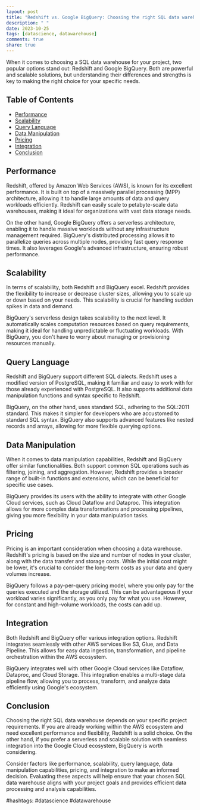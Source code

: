 ```yaml
---
layout: post
title: "Redshift vs. Google BigQuery: Choosing the right SQL data warehouse for your project."
description: " "
date: 2023-10-25
tags: [datascience, datawarehouse]
comments: true
share: true
---
```


When it comes to choosing a SQL data warehouse for your project, two popular options stand out: Redshift and Google BigQuery. Both are powerful and scalable solutions, but understanding their differences and strengths is key to making the right choice for your specific needs.

## Table of Contents
- [Performance](#performance)
- [Scalability](#scalability)
- [Query Language](#query-language)
- [Data Manipulation](#data-manipulation)
- [Pricing](#pricing)
- [Integration](#integration)
- [Conclusion](#conclusion)

## Performance

Redshift, offered by Amazon Web Services (AWS), is known for its excellent performance. It is built on top of a massively parallel processing (MPP) architecture, allowing it to handle large amounts of data and query workloads efficiently. Redshift can easily scale to petabyte-scale data warehouses, making it ideal for organizations with vast data storage needs.

On the other hand, Google BigQuery offers a serverless architecture, enabling it to handle massive workloads without any infrastructure management required. BigQuery's distributed processing allows it to parallelize queries across multiple nodes, providing fast query response times. It also leverages Google's advanced infrastructure, ensuring robust performance.

## Scalability

In terms of scalability, both Redshift and BigQuery excel. Redshift provides the flexibility to increase or decrease cluster sizes, allowing you to scale up or down based on your needs. This scalability is crucial for handling sudden spikes in data and demand.

BigQuery's serverless design takes scalability to the next level. It automatically scales computation resources based on query requirements, making it ideal for handling unpredictable or fluctuating workloads. With BigQuery, you don't have to worry about managing or provisioning resources manually.

## Query Language

Redshift and BigQuery support different SQL dialects. Redshift uses a modified version of PostgreSQL, making it familiar and easy to work with for those already experienced with PostgreSQL. It also supports additional data manipulation functions and syntax specific to Redshift.

BigQuery, on the other hand, uses standard SQL, adhering to the SQL:2011 standard. This makes it simpler for developers who are accustomed to standard SQL syntax. BigQuery also supports advanced features like nested records and arrays, allowing for more flexible querying options.

## Data Manipulation

When it comes to data manipulation capabilities, Redshift and BigQuery offer similar functionalities. Both support common SQL operations such as filtering, joining, and aggregation. However, Redshift provides a broader range of built-in functions and extensions, which can be beneficial for specific use cases.

BigQuery provides its users with the ability to integrate with other Google Cloud services, such as Cloud Dataflow and Dataproc. This integration allows for more complex data transformations and processing pipelines, giving you more flexibility in your data manipulation tasks.

## Pricing

Pricing is an important consideration when choosing a data warehouse. Redshift's pricing is based on the size and number of nodes in your cluster, along with the data transfer and storage costs. While the initial cost might be lower, it's crucial to consider the long-term costs as your data and query volumes increase.

BigQuery follows a pay-per-query pricing model, where you only pay for the queries executed and the storage utilized. This can be advantageous if your workload varies significantly, as you only pay for what you use. However, for constant and high-volume workloads, the costs can add up.

## Integration

Both Redshift and BigQuery offer various integration options. Redshift integrates seamlessly with other AWS services like S3, Glue, and Data Pipeline. This allows for easy data ingestion, transformation, and pipeline orchestration within the AWS ecosystem.

BigQuery integrates well with other Google Cloud services like Dataflow, Dataproc, and Cloud Storage. This integration enables a multi-stage data pipeline flow, allowing you to process, transform, and analyze data efficiently using Google's ecosystem.

## Conclusion

Choosing the right SQL data warehouse depends on your specific project requirements. If you are already working within the AWS ecosystem and need excellent performance and flexibility, Redshift is a solid choice. On the other hand, if you prefer a serverless and scalable solution with seamless integration into the Google Cloud ecosystem, BigQuery is worth considering.

Consider factors like performance, scalability, query language, data manipulation capabilities, pricing, and integration to make an informed decision. Evaluating these aspects will help ensure that your chosen SQL data warehouse aligns with your project goals and provides efficient data processing and analysis capabilities.

#hashtags: #datascience #datawarehouse